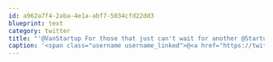 ```yaml
---
id: a962a7f4-2aba-4e1a-abf7-5034cfd22dd3
blueprint: text
category: twitter
title: "'@VanStartup For those that just can't wait for another @StartupWeekend , @SWOkanagan is on Mar 2-4!"
caption: '<span class="username username_linked">@<a href="https://twitter.com/VanStartup" title="Startup Weekend Van">VanStartup</a></span> For those that just can''t wait for another <span class="username username_linked">@<a href="https://twitter.com/StartupWeekend" title="Techstars Startup Weekend">StartupWeekend</a></span> , <span class="username username_linked">@<a href="https://twitter.com/SWOkanagan" title="OK Startup Weekend">SWOkanagan</a></span> is on Mar 2-4!'
---
```

